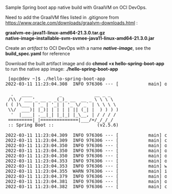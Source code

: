 Sample Spring boot app native build with GraalVM on OCI DevOps. 
<p>
Need to add the GraalVM files listed in .gitignore from <a href="https://www.oracle.com/downloads/graalvm-downloads.html">https://www.oracle.com/downloads/graalvm-downloads.html</a> :
<p>
<b>graalvm-ee-java11-linux-amd64-21.3.0.tar.gz</b>
<br>
<b>native-image-installable-svm-svmee-java11-linux-amd64-21.3.0.jar</b>
<p>
  Create an <i>artifact</i> to OCI DevOps with a name <b><i>native-image</i></b>, see the <b>build_spec.yaml</b> for reference
<p>
Download the built artifact image and do <b>chmod +x hello-spring-boot-app</b>
to run the native app image: <b>./hello-spring-boot-app</b>
<p>

 <pre>
 [opc@dev ~]$ ./hello-spring-boot-app
2022-03-11 11:23:04.308  INFO 976306 --- [           main] o.s.nativex.NativeListener               : This application is bootstrapped with code generated with Spring AOT

  .   ____          _            __ _ _
 /\\ / ___'_ __ _ _(_)_ __  __ _ \ \ \ \
( ( )\___ | '_ | '_| | '_ \/ _` | \ \ \ \
 \\/  ___)| |_)| | | | | || (_| |  ) ) ) )
  '  |____| .__|_| |_|_| |_\__, | / / / /
 =========|_|==============|___/=/_/_/_/
 :: Spring Boot ::                (v2.5.6)

2022-03-11 11:23:04.309  INFO 976306 --- [           main] c.o.g.d.h.HelloSpringBootAppApplication  : Starting HelloSpringBootAppApplication using Java 11.0.13 on dev with PID 976306 (/home/opc/hello-spring-boot-app-1.0 started by opc in /home/opc)
2022-03-11 11:23:04.309  INFO 976306 --- [           main] c.o.g.d.h.HelloSpringBootAppApplication  : No active profile set, falling back to default profiles: default
2022-03-11 11:23:04.350  INFO 976306 --- [           main] o.s.b.w.embedded.tomcat.TomcatWebServer  : Tomcat initialized with port(s): 8080 (http)
2022-03-11 11:23:04.350  INFO 976306 --- [           main] o.apache.catalina.core.StandardService   : Starting service [Tomcat]
2022-03-11 11:23:04.350  INFO 976306 --- [           main] org.apache.catalina.core.StandardEngine  : Starting Servlet engine: [Apache Tomcat/9.0.54]
2022-03-11 11:23:04.353  INFO 976306 --- [           main] o.a.c.c.C.[Tomcat].[localhost].[/]       : Initializing Spring embedded WebApplicationContext
2022-03-11 11:23:04.353  INFO 976306 --- [           main] w.s.c.ServletWebServerApplicationContext : Root WebApplicationContext: initialization completed in 44 ms
2022-03-11 11:23:04.355  WARN 976306 --- [           main] i.m.c.i.binder.jvm.JvmGcMetrics          : GC notifications will not be available because MemoryPoolMXBeans are not provided by the JVM
2022-03-11 11:23:04.379  INFO 976306 --- [           main] o.s.b.a.e.web.EndpointLinksResolver      : Exposing 1 endpoint(s) beneath base path '/actuator'
2022-03-11 11:23:04.381  INFO 976306 --- [           main] o.s.b.w.embedded.tomcat.TomcatWebServer  : Tomcat started on port(s): 8080 (http) with context path ''
2022-03-11 11:23:04.382  INFO 976306 --- [           main] c.o.g.d.h.HelloSpringBootAppApplication  : Started HelloSpringBootAppApplication in 0.08 seconds (JVM running for 0.081)


 </pre>


